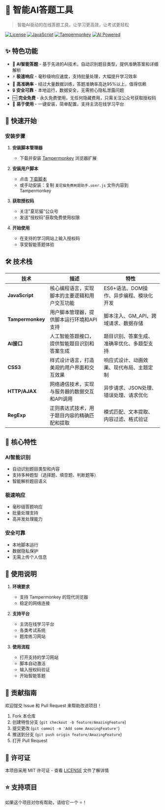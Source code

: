 # 🤖 智能AI答题工具

> 智能AI驱动的在线答题工具，让学习更高效，让考试更轻松

[![License](https://img.shields.io/badge/license-MIT-blue.svg)](LICENSE)
[![JavaScript](https://img.shields.io/badge/JavaScript-ES6+-yellow.svg)](https://developer.mozilla.org/en-US/docs/Web/JavaScript)
[![Tampermonkey](https://img.shields.io/badge/Tampermonkey-Compatible-green.svg)](https://www.tampermonkey.net/)
[![AI Powered](https://img.shields.io/badge/AI-Powered-red.svg)](#)

## ✨ 特色功能

- 🤖 **AI智能答题** - 基于先进的AI技术，自动识别题目类型，提供准确答案和详细解析
- ⚡ **极速响应** - 毫秒级响应速度，支持批量处理，大幅提升学习效率
- 🎯 **高准确率** - 经过大量数据训练，答题准确率高达95%以上，值得信赖
- 🔒 **安全可靠** - 本地运行，数据安全，无需担心隐私泄露问题
- 🆓 **完全免费** - 永久免费使用，无任何隐藏费用，只需关注公众号获取授权码
- 🔧 **易于使用** - 一键安装，简单配置，支持主流在线学习平台

## 🚀 快速开始

### 安装步骤

1. **安装脚本管理器**
   - 下载并安装 [Tampermonkey](https://www.tampermonkey.net/) 浏览器扩展

2. **安装用户脚本**
   - 点击 [下载脚本](http://api.2016xlx.cn/Brushquestions/s.user.js)
   - 或手动安装：复制 `夏尼猫免费刷题助手.user.js` 文件内容到 Tampermonkey

3. **获取授权码**
   - 关注"夏尼猫"公众号
   - 发送"授权码"获取免费使用权限

4. **开始使用**
   - 在支持的学习网站上输入授权码
   - 享受智能答题体验

## 🛠️ 技术栈

| 技术 | 描述 | 特性 |
|------|------|------|
| **JavaScript** | 核心编程语言，实现脚本的主要逻辑和用户交互功能 | ES6+语法、DOM操作、异步编程、模块化开发 |
| **Tampermonkey** | 用户脚本管理器，提供脚本运行环境和API支持 | 脚本注入、GM_API、跨域请求、数据存储 |
| **AI接口** | 人工智能答题接口，提供智能题目识别和答案生成 | 题目识别、答案生成、准确率优化、多题型支持 |
| **CSS3** | 样式设计语言，打造美观的用户界面和交互效果 | 响应式设计、动画效果、现代布局、主题定制 |
| **HTTP/AJAX** | 网络通信技术，实现与服务器的数据交互和API调用 | 异步请求、JSON处理、错误处理、请求优化 |
| **RegExp** | 正则表达式技术，用于题目内容的精确匹配和提取 | 模式匹配、文本提取、内容过滤、格式验证 |

## 🎯 核心特性

### AI智能识别
- 自动识别题目类型和内容
- 支持多种题型（选择题、填空题、判断题等）
- 智能解析题目语义

### 极速响应
- 毫秒级答题响应
- 批量处理支持
- 高并发处理能力

### 安全可靠
- 本地脚本运行
- 数据隐私保护
- 无需上传个人信息

## 📖 使用说明

1. **环境要求**
   - 支持 Tampermonkey 的现代浏览器
   - 稳定的网络连接

2. **支持平台**
   - 主流在线学习平台
   - 各类考试系统
   - 题库练习网站

3. **使用流程**
   - 打开支持的学习网站
   - 脚本自动激活
   - 输入授权码验证
   - 开始智能答题

## 🤝 贡献指南

欢迎提交 Issue 和 Pull Request 来帮助改进项目！

1. Fork 本仓库
2. 创建特性分支 (`git checkout -b feature/AmazingFeature`)
3. 提交更改 (`git commit -m 'Add some AmazingFeature'`)
4. 推送到分支 (`git push origin feature/AmazingFeature`)
5. 打开 Pull Request

## 📄 许可证

本项目采用 MIT 许可证 - 查看 [LICENSE](LICENSE) 文件了解详情

## ⭐ 支持项目

如果这个项目对你有帮助，请给它一个 ⭐️！